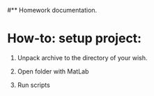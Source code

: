 #** Homework documentation.

# How-to: setup project:

1. Unpack archive to the directory of your wish. 

2. Open folder with MatLab

3. Run scripts
